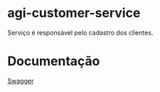 # agi-customer-service

Serviço é responsável pelo cadastro dos clientes.


# Documentação

[Swagger](http://localhost:8080/swagger-ui/index.html)
